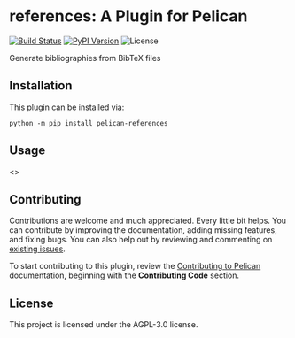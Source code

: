 # references: A Plugin for Pelican

[![Build Status](https://img.shields.io/github/workflow/status/f-koehler/pelican-references/build)](https://github.com/f-koehler/pelican-references/actions)
[![PyPI Version](https://img.shields.io/pypi/v/pelican-references)](https://pypi.org/project/pelican-references/)
![License](https://img.shields.io/pypi/l/pelican-references?color=blue)

Generate bibliographies from BibTeX files

## Installation

This plugin can be installed via:

    python -m pip install pelican-references

## Usage

<<Add plugin details here>>

## Contributing

Contributions are welcome and much appreciated. Every little bit helps. You can contribute by improving the documentation, adding missing features, and fixing bugs. You can also help out by reviewing and commenting on [existing issues][].

To start contributing to this plugin, review the [Contributing to Pelican][] documentation, beginning with the **Contributing Code** section.

[existing issues]: https://github.com/f-koehler/pelican-references/issues
[contributing to pelican]: https://docs.getpelican.com/en/latest/contribute.html

## License

This project is licensed under the AGPL-3.0 license.
